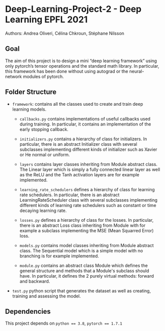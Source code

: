 # Deep-Learning-Project-2 - Deep Learning EPFL 2021
Authors: Andrea Oliveri, Célina Chkroun, Stéphane Nilsson

## Goal
The aim of this project is to design a mini “deep learning framework” using only pytorch’s
tensor operations and the standard math library. In particular, this framework has been 
done without using autograd or the neural-network modules of pytorch.

## Folder Structure
- `framework`: contains all the classes used to create and train deep learning models.
    - `callbacks.py` contains implementations of useful callbacks used during training. In
       particular, it contains an implementation of the early stopping callback.
  
    - `initializers.py` contains a hierarchy of class for initializers. In particular, there 
       is an abstract Initializer class with several subclasses implementing different kinds
       of initializer such as Xavier or He normal or uniform.
      
    - `layers` contains layer classes inheriting from Module abstract class. The Linear 
       layer which is simply a fully connected linear layer as well as the ReLU and the Tanh 
       activation layers are for example implemented.
    
    - `learning_rate_schedulers` defines a hierarchy of class for learning rate schedulers. 
       In particular, there is an abstract LearningRateScheduler class with several subclasses 
       implementing different kinds of learning rate schedulers such as constant or time 
       decaying learning rate.

    - `losses.py` defines a hierarchy of class for the losses. In particular, there is an 
       abstract Loss class inheriting from Module with for example a subclass implementing the 
       MSE (Mean Squarred Error) loss.
  
    - `models.py` contains model classes inheriting from Module abstract class. The Sequential 
       model which is a simple model with no branching is for example implemented.
  
    - `module.py` contains an abstract class Module which defines the general structure and 
       methods that a Module's subclass should have. In particular, it defines the 2 purely 
       virtual methods: forward and backward.
    
- `test.py` python script that generates the dataset as well as creating, training and
   assessing the model.

## Dependencies
This project depends on `python == 3.8`, `pytorch == 1.7.1`